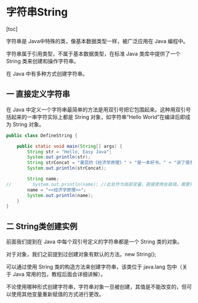 # 字符串String

[toc]

字符串是 Java中特殊的类，像基本数据类型一样，被广泛应用在 Java 编程中。

字符串属于引用类型，不属于基本数据类型，在标准 Java 类库中提供了一个 String 类来创建和操作字符串。

在 Java 中有多种方式创建字符串。

## 一 直接定义字符串

在 Java 中定义一个字符串最简单的方法是用双引号把它包围起来。这种用双引号括起来的一串字符实际上都是 String 对象，如字符串“Hello World”在编译后即成为 String 对象。

```java
public class DefineString {

    public static void main(String[] args) {
        String str = "Hello, Easy Java";
        System.out.println(str);
        String strConcat = "曼昆的《经济学原理》" + "是一本好书。" + "讲了很多经济学原理。";
        System.out.println(strConcat);

        String name;
//        System.out.println(name); //此处作为局部变量，直接使用会报错。需要先初始化。
        name = "<<经济学原理>>";
        System.out.println(name);
    }
}
```



## 二 String类创建实例

前面我们提到在 Java 中每个双引号定义的字符串都是一个 String 类的对象。

对于对象，我们之前提到过创建对象有默认的方法。new String();



可以通过使用 String 类的构造方法来创建字符串，该类位于 java.lang 包中（关于 Java 常用的包，教程后面会详细讲解）。

不论使用哪种形式创建字符串，字符串对象一旦被创建，其值是不能改变的，但可以使用其他变量重新赋值的方式进行更改。